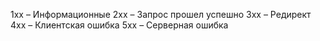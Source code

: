 1xx – Информационные
2xx – Запрос прошел успешно
3xx – Редирект
4xx – Клиентская ошибка
5xx – Серверная ошибка